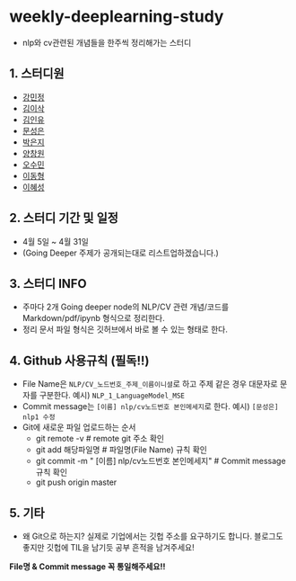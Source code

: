 # **weekly-deeplearning-study**
  * nlp와 cv관련된 개념들을 한주씩 정리해가는 스터디

## 1. 스터디원
  * [강민정](https://github.com/miinkang)
  * [김이삭](https://github.com/IsaacTips)
  * [김인유](https://github.com/willowkim8)
  * [문성은](https://github.com/vg-rlo/)
  * [박은지](https://github.com/guide333)
  * [양창원](https://github.com/Shinest-changwon)
  * [오수민](https://github.com/Acclesia)
  * [이동형](https://github.com/abidan-korea)
  * [이혜성](https://github.com/gotjd709)

## 2. 스터디 기간 및 일정 
  * 4월 5일 ~ 4월 31일
  * (Going Deeper 주제가 공개되는대로 리스트업하겠습니다.)

## 3. 스터디 INFO
  * 주마다 2개 Going deeper node의 NLP/CV 관련 개념/코드를 Markdown/pdf/ipynb 형식으로 정리한다.
  * 정리 문서 파일 형식은 깃허브에서 바로 볼 수 있는 형태로 한다. 

## 4. Github 사용규칙 (필독!!)
  * File Name은 `NLP/CV_노드번호_주제_이름이니셜`로 하고 주제 같은 경우 대문자로 문자를 구분한다. 예시) `NLP_1_LanguageModel_MSE` 
  * Commit message는 `[이름] nlp/cv노드번호 본인메세지`로 한다. 예시) `[문성은] nlp1 수정`
  * Git에 새로운 파일 업로드하는 순서
  	- git remote -v # remote git 주소 확인 
  	- git add 해당파일명 # 파일명(File Name) 규칙 확인 
  	- git commit -m " [이름] nlp/cv노드번호 본인메세지" # Commit message 규칙 확인 
  	- git push origin master

## 5. 기타
  * 왜 Git으로 하는지? 실제로 기업에서는 깃헙 주소를 요구하기도 합니다. 블로그도 좋지만 깃헙에 TIL을 남기듯 공부 흔적을 남겨주세요! 

**File명 & Commit message 꼭 통일해주세요!!**

